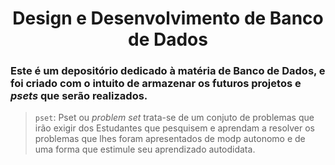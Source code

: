 <div align="center">
  
  # Design e Desenvolvimento de Banco de Dados
</div>
  
  ### **Este é um depositório dedicado à matéria de Banco de Dados, e foi criado com o intuito de armazenar os futuros projetos e *psets* que serão realizados.**
  
 > `pset`: Pset ou *problem set* trata-se de um conjuto de problemas que irão exigir dos Estudantes que pesquisem e aprendam a resolver os problemas que lhes foram apresentados de modp autonomo e de uma forma que estimule seu aprendizado autodidata.
